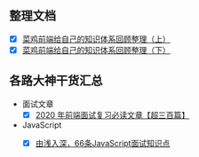 ## 整理文档
* [x] [菜鸡前端给自己的知识体系回顾整理（上）](https://juejin.cn/post/6850418109367451661)
* [x] [菜鸡前端给自己的知识体系回顾整理（下）](https://juejin.cn/post/6906029886977081357)

## 各路大神干货汇总

* 面试文章
  * [x] [2020 年前端面试复习必读文章【超三百篇】](https://mp.weixin.qq.com/s/PXxcGHwcfc5iXdp43vTZKA)

* JavaScript
  * [x] [由浅入深，66条JavaScript面试知识点](https://juejin.cn/post/6844904200917221389#heading-0)
  